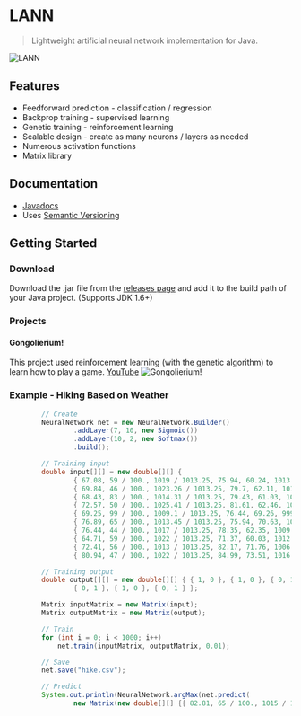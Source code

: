 # LANN

> Lightweight artificial neural network implementation for Java.

![LANN](https://raw.githubusercontent.com/kylecorry31/LANN/master/LANN.jpg)

## Features

* Feedforward prediction - classification / regression
* Backprop training - supervised learning
* Genetic training - reinforcement learning
* Scalable design - create as many neurons / layers as needed
* Numerous activation functions
* Matrix library

## Documentation
* [Javadocs](http://kylecorry31.github.io/LANN)
* Uses [Semantic Versioning](http://semver.org/)

## Getting Started

### Download

Download the .jar file from the [releases page](https://github.com/kylecorry31/LANN/releases) and add it to the build path of your Java project. (Supports JDK 1.6+)

### Projects

#### Gongolierium!
This project used reinforcement learning (with the genetic algorithm) to learn how to play a game.
[YouTube](https://www.youtube.com/watch?v=xuG64aZXZtI)
![Gongolierium!](https://raw.githubusercontent.com/kylecorry31/LANN/master/Gongolierium.png)

### Example - Hiking Based on Weather

```java
		// Create
		NeuralNetwork net = new NeuralNetwork.Builder()
				.addLayer(7, 10, new Sigmoid())
				.addLayer(10, 2, new Softmax())
				.build();

		// Training input
		double input[][] = new double[][] {
				{ 67.08, 59 / 100., 1019 / 1013.25, 75.94, 60.24, 1013.94 / 1013.25, 62 / 100. },
				{ 69.84, 46 / 100., 1023.26 / 1013.25, 79.7, 62.11, 1012.57 / 1013.25, 51 / 100. },
				{ 68.43, 83 / 100., 1014.31 / 1013.25, 79.43, 61.03, 1005.16 / 1013.25, 73 / 100. },
				{ 72.57, 50 / 100., 1025.41 / 1013.25, 81.61, 62.46, 1014.79 / 1013.25, 65 / 100. },
				{ 69.25, 99 / 100., 1009.1 / 1013.25, 76.44, 69.26, 999.05 / 1013.25, 99 / 100. },
				{ 76.89, 65 / 100., 1013.45 / 1013.25, 75.94, 70.63, 1002.19 / 1013.25, 72 / 100. },
				{ 76.44, 44 / 100., 1017 / 1013.25, 78.35, 62.35, 1009.5 / 1013.25, 56 / 100. },
				{ 64.71, 59 / 100., 1022 / 1013.25, 71.37, 60.03, 1012.98 / 1013.25, 60 / 100. },
				{ 72.41, 56 / 100., 1013 / 1013.25, 82.17, 71.76, 1006.71 / 1013.25, 60 / 100. },
				{ 80.94, 47 / 100., 1022 / 1013.25, 84.99, 73.51, 1016.15 / 1013.25, 66 / 100. } };

		// Training output
		double output[][] = new double[][] { { 1, 0 }, { 1, 0 }, { 0, 1 }, { 0, 1 }, { 0, 1 }, { 0, 1 }, { 1, 0 },
				{ 0, 1 }, { 1, 0 }, { 0, 1 } };

		Matrix inputMatrix = new Matrix(input);
		Matrix outputMatrix = new Matrix(output);

		// Train
		for (int i = 0; i < 1000; i++)
			net.train(inputMatrix, outputMatrix, 0.01);

		// Save
		net.save("hike.csv");

		// Predict
		System.out.println(NeuralNetwork.argMax(net.predict(
				new Matrix(new double[][] {{ 82.81, 65 / 100., 1015 / 1013.25, 81.14, 62.08, 985.59 / 1013.25, 46 / 100. }}).transpose())));

```
